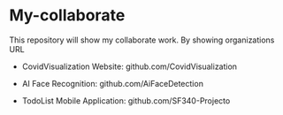 # My-collaborate
This repository will show my collaborate work. By showing organizations URL

- CovidVisualization Website: github.com/CovidVisualization
   
- AI Face Recognition: github.com/AiFaceDetection
   
- TodoList Mobile Application: github.com/SF340-Projecto
